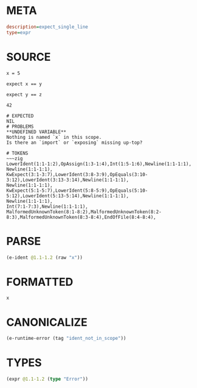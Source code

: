 # META
~~~ini
description=expect_single_line
type=expr
~~~
# SOURCE
~~~roc
x = 5

expect x == y

expect y == z

42
~~~
~~~
# EXPECTED
NIL
# PROBLEMS
**UNDEFINED VARIABLE**
Nothing is named `x` in this scope.
Is there an `import` or `exposing` missing up-top?

# TOKENS
~~~zig
LowerIdent(1:1-1:2),OpAssign(1:3-1:4),Int(1:5-1:6),Newline(1:1-1:1),
Newline(1:1-1:1),
KwExpect(3:1-3:7),LowerIdent(3:8-3:9),OpEquals(3:10-3:12),LowerIdent(3:13-3:14),Newline(1:1-1:1),
Newline(1:1-1:1),
KwExpect(5:1-5:7),LowerIdent(5:8-5:9),OpEquals(5:10-5:12),LowerIdent(5:13-5:14),Newline(1:1-1:1),
Newline(1:1-1:1),
Int(7:1-7:3),Newline(1:1-1:1),
MalformedUnknownToken(8:1-8:2),MalformedUnknownToken(8:2-8:3),MalformedUnknownToken(8:3-8:4),EndOfFile(8:4-8:4),
~~~
# PARSE
~~~clojure
(e-ident @1.1-1.2 (raw "x"))
~~~
# FORMATTED
~~~roc
x
~~~
# CANONICALIZE
~~~clojure
(e-runtime-error (tag "ident_not_in_scope"))
~~~
# TYPES
~~~clojure
(expr @1.1-1.2 (type "Error"))
~~~
